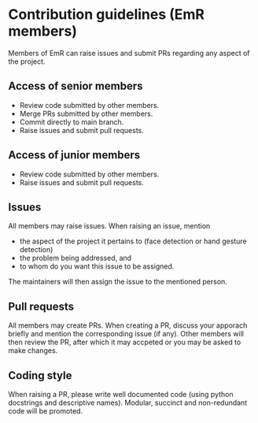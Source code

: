 # Contribution guidelines (EmR members)

Members of EmR can raise issues and submit PRs regarding any aspect of the project.

## Access of senior members

- Review code submitted by other members.
- Merge PRs submitted by other members.
- Commit directly to main branch.
- Raise issues and submit pull requests.

## Access of junior members

- Review code submitted by other members.
- Raise issues and submit pull requests.

## Issues

All members may raise issues. When raising an issue, mention 

- the aspect of the project it pertains to (face detection or hand gesture detection)
- the problem being addressed, and 
- to whom do you want this issue to be assigned. 

The maintainers will then assign the issue to the mentioned person.

## Pull requests

All members may create PRs. When creating a PR, discuss your apporach briefly and mention the corresponding issue (if any). 
Other members will then review the PR, after which it may accpeted or you may be asked to make changes.

## Coding style

When raising a PR, please write well documented code (using python docstrings and descriptive names). Modular, succinct and non-redundant code will be promoted.
